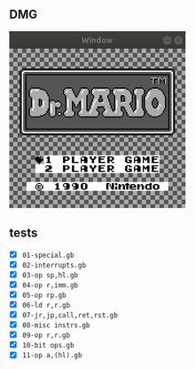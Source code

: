 ## DMG

![](assets/drmario.gif)

## tests

- [x] `01-special.gb`
- [x] `02-interrupts.gb`
- [x] `03-op sp,hl.gb`
- [x] `04-op r,imm.gb`
- [x] `05-op rp.gb`
- [x] `06-ld r,r.gb`
- [x] `07-jr,jp,call,ret,rst.gb`
- [x] `08-misc instrs.gb`
- [x] `09-op r,r.gb`
- [x] `10-bit ops.gb`
- [x] `11-op a,(hl).gb`
